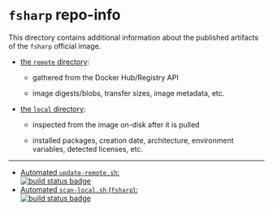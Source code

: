 # `fsharp` repo-info

This directory contains additional information about the published artifacts of the `fsharp` official image.

-	[the `remote` directory](remote/):

	-	gathered from the Docker Hub/Registry API

	-	image digests/blobs, transfer sizes, image metadata, etc.

-	[the `local` directory](local/):

	-	inspected from the image on-disk after it is pulled

	-	installed packages, creation date, architecture, environment variables, detected licenses, etc.

---

-	[Automated `update-remote.sh`:  
	![build status badge](https://doi-janky.infosiftr.net/job/repo-info/job/remote/badge/icon)](https://doi-janky.infosiftr.net/job/repo-info/job/remote/)
-	[Automated `scan-local.sh` (`fsharp`):  
	![build status badge](https://doi-janky.infosiftr.net/job/repo-info/job/local/job/fsharp/badge/icon)](https://doi-janky.infosiftr.net/job/repo-info/job/local/job/fsharp)
